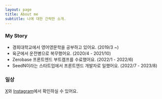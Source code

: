```yaml
---
layout: page
title: About me
subtitle: 나에 대한 간략한 소개.
---
```


### My Story

- 경희대학교에서 영어영문학을 공부하고 있어요. (2019/3 ~)
- 육군에서 운전병으로 복무했어요. (2020/4 - 2021/10)
- Zerobase 프론트엔드 부트캠프를 수료했어요. (2022/1 - 2022/6)
- SeedN이라는 스타트업에서 프론트엔드 개발자로 일했어요. (2022/7 - 2023/8)


### 일상
[X](https://twitter.com/HankKimDev)와 [Instagram](https://www.instagram.com/huiung1)에서 확인하실 수 있어요.
